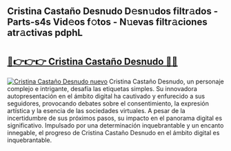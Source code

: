 ## Cristina Castaño Desnudo D𝚎sn𝚞dos filtr𝚊dos - Parts-s4s Vid𝚎os f𝚘tos - N𝚞evas filtr𝚊ciones atr𝚊ctivas pdphL

# <h2><a href="http://mb3o2i3.tromn.icu/?c=Cristina+Casta%c3%b1o+Desnudo">🔗👉👉👉 Cristina Castaño Desnudo 🔗🔗</a></h2>

[![Cristina Castaño Desnudo nuevo](https://i.imgur.com/pEAQMta.gif)](http://mb3o2i3.tromn.icu/?c=Cristina+Casta%c3%b1o+Desnudo)
Cristina Castaño Desnudo, un personaje complejo e intrigante, desafía las etiquetas simples. Su innovadora autopresentación en el ámbito digital ha cautivado y enfurecido a sus seguidores, provocando debates sobre el consentimiento, la expresión artística y la esencia de las sociedades virtuales. A pesar de la incertidumbre de sus próximos pasos, su impacto en el panorama digital es significativo. Impulsado por una determinación inquebrantable y un encanto innegable, el progreso de Cristina Castaño Desnudo en el ámbito digital es inquebrantable.

